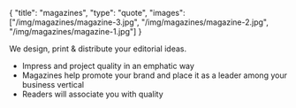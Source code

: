 {
  "title": "magazines",
  "type": "quote",
  "images": ["/img/magazines/magazine-3.jpg", "/img/magazines/magazine-2.jpg", "/img/magazines/magazine-1.jpg"]
}

We design, print & distribute your editorial ideas.

* Impress and project quality in an emphatic way
* Magazines help promote your brand  and place it as a leader among your business vertical
* Readers will associate you with quality
